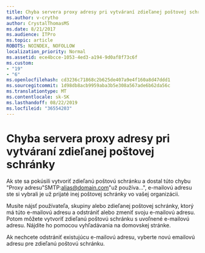 ```yaml
---
title: Chyba servera proxy adresy pri vytváraní zdieľanej poštovej schránky
ms.author: v-crytho
author: CrystalThomasMS
ms.date: 8/21/2017
ms.audience: ITPro
ms.topic: article
ROBOTS: NOINDEX, NOFOLLOW
localization_priority: Normal
ms.assetid: ece4bcce-1053-4ed3-a194-9d0af8f73c6f
ms.custom:
- "19"
- "6"
ms.openlocfilehash: cd3236c71868c2b625de407a9e4f160a8d47ddd1
ms.sourcegitcommit: 1d98db8acb9959aba3b5e308a567ade6b62da56c
ms.translationtype: MT
ms.contentlocale: sk-SK
ms.lasthandoff: 08/22/2019
ms.locfileid: "36554203"
---
```

# <a name="proxy-address-error-while-creating-a-shared-mailbox"></a>Chyba servera proxy adresy pri vytváraní zdieľanej poštovej schránky

Ak ste sa pokúsili vytvoriť zdieľanú poštovú schránku a dostal túto chybu "Proxy adresu"SMTP:alias@domain.com"už používa...", e-mailovú adresu ste si vybrali je už prijaté inej poštovej schránky vo vašej organizácii.
  
Musíte nájsť používateľa, skupiny alebo zdieľanej poštovej schránky, ktorý má túto e-mailovú adresu a odstrániť alebo zmeniť svoju e-mailovú adresu. Potom môžete vytvoriť zdieľanú poštovú schránku s uvoľnené e-mailovú adresu. Nájdite ho pomocou vyhľadávania na domovskej stránke.
  
Ak nechcete odstrániť existujúcu e-mailovú adresu, vyberte novú emailovú adresu pre zdieľanú poštovú schránku.
  